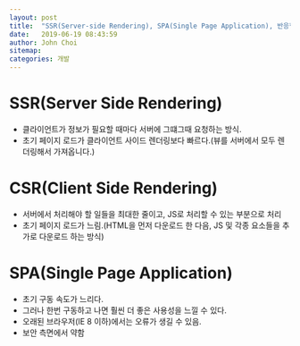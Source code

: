 ```yaml
---
layout: post
title:  "SSR(Server-side Rendering), SPA(Single Page Application), 반응형 웹"
date:   2019-06-19 08:43:59
author: John Choi
sitemap:
categories: 개발
---
```


# SSR(Server Side Rendering)

- 클라이언트가 정보가 필요할 때마다 서버에 그떄그때 요청하는 방식.
- 초기 페이지 로드가 클라이언트 사이드 렌더링보다 빠르다.(뷰를 서버에서 모두 렌더링해서 가져옵니다.)

# CSR(Client Side Rendering)

- 서버에서 처리해야 할 일들을 최대한 줄이고, JS로 처리할 수 있는 부분으로 처리
- 초기 페이지 로드가 느림.(HTML을 먼저 다운로드 한 다음, JS 및 각종 요소들을 추가로 다운로드 하는 방식)

# SPA(Single Page Application)

- 초기 구동 속도가 느리다.
- 그러나 한번 구동하고 나면 훨씬 더 좋은 사용성을 느낄 수 있다.
- 오래된 브라우저(IE 8 이하)에서는 오류가 생길 수 있음.
- 보안 측면에서 약함


